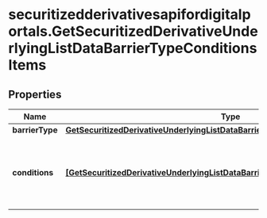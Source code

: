 # securitizedderivativesapifordigitalportals.GetSecuritizedDerivativeUnderlyingListDataBarrierTypeConditionsItems

## Properties

Name | Type | Description | Notes
------------ | ------------- | ------------- | -------------
**barrierType** | [**GetSecuritizedDerivativeUnderlyingListDataBarrierTypeConditionsItemsBarrierType**](GetSecuritizedDerivativeUnderlyingListDataBarrierTypeConditionsItemsBarrierType.md) |  | [optional] 
**conditions** | [**[GetSecuritizedDerivativeUnderlyingListDataBarrierTypeConditionsConditionsItems]**](GetSecuritizedDerivativeUnderlyingListDataBarrierTypeConditionsConditionsItems.md) | Set of conditions associated with the given barrier type. | [optional] 


